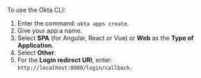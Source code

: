 To use the Okta CLI:

1. Enter the command: `okta apps create`.
2. Give your app a name.
3. Select **SPA** (for Angular, React or Vue) or **Web** as the  **Type of Application**.
4. Select **Other**.
5. For the **Login redirect URI**, enter: `http://localhost:8080/login/callback`.
